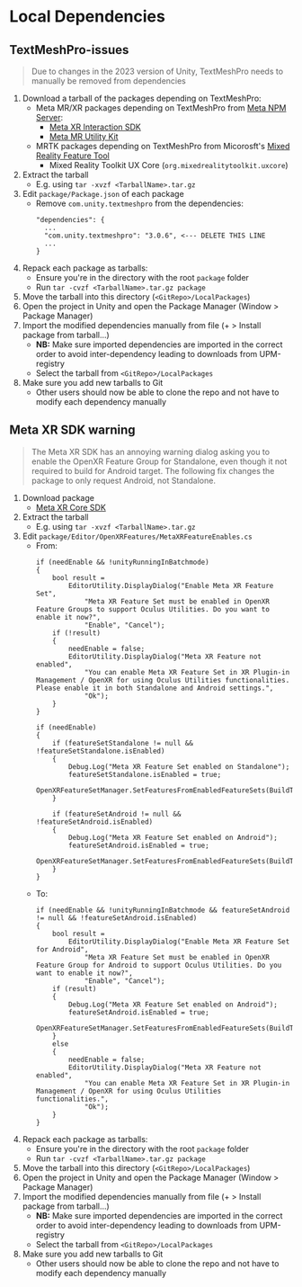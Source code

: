 # Local Dependencies


## TextMeshPro-issues

> Due to changes in the 2023 version of Unity, TextMeshPro needs to manually be removed from dependencies

1. Download a tarball of the packages depending on TextMeshPro:
    - Meta MR/XR packages depending on TextMeshPro from [Meta NPM Server](https://npm.developer.oculus.com/):
        - [Meta XR Interaction SDK](https://npm.developer.oculus.com/-/web/detail/com.meta.xr.sdk.interaction)
        - [Meta MR Utility Kit](https://npm.developer.oculus.com/-/web/detail/com.meta.xr.mrutilitykit)
    - MRTK packages depending on TextMeshPro from Micorosft's [Mixed Reality Feature Tool](https://aka.ms/mrfeaturetool)
        - Mixed Reality Toolkit UX Core (`org.mixedrealitytoolkit.uxcore`)
2. Extract the tarball
   - E.g. using `tar -xvzf <TarballName>.tar.gz`
2. Edit `package/Package.json` of each package
   - Remove `com.unity.textmeshpro` from the dependencies:
     ```
     "dependencies": {
       ...
       "com.unity.textmeshpro": "3.0.6", <--- DELETE THIS LINE
       ...
     }
     ```
3. Repack each package as tarballs:
   - Ensure you're in the directory with the root `package` folder
   - Run `tar -cvzf <TarballName>.tar.gz package`
4. Move the tarball into this directory (`<GitRepo>/LocalPackages`)
5. Open the project in Unity and open the Package Manager (Window > Package Manager)
6. Import the modified dependencies manually from file (+ > Install package from tarball...)
   - __NB:__ Make sure imported dependencies are imported in the correct order to avoid inter-dependency leading to downloads from UPM-registry
   - Select the tarball from `<GitRepo>/LocalPackages`
7. Make sure you add new tarballs to Git
   - Other users should now be able to clone the repo and not have to modify each dependency manually


## Meta XR SDK warning

> The Meta XR SDK has an annoying warning dialog asking you to enable the OpenXR Feature Group for Standalone, even though it not required to build for Android target.
> The following fix changes the package to only request Android, not Standalone.

1. Download package
    - [Meta XR Core SDK](https://npm.developer.oculus.com/-/web/detail/com.meta.xr.sdk.core)
2. Extract the tarball
   - E.g. using `tar -xvzf <TarballName>.tar.gz`
3. Edit `package/Editor/OpenXRFeatures/MetaXRFeatureEnables.cs`
    - From:
        ```
        if (needEnable && !unityRunningInBatchmode)
        {
            bool result =
                EditorUtility.DisplayDialog("Enable Meta XR Feature Set",
                    "Meta XR Feature Set must be enabled in OpenXR Feature Groups to support Oculus Utilities. Do you want to enable it now?",
                    "Enable", "Cancel");
            if (!result)
            {
                needEnable = false;
                EditorUtility.DisplayDialog("Meta XR Feature not enabled",
                    "You can enable Meta XR Feature Set in XR Plugin-in Management / OpenXR for using Oculus Utilities functionalities. Please enable it in both Standalone and Android settings.",
                    "Ok");
            }
        }

        if (needEnable)
        {
            if (featureSetStandalone != null && !featureSetStandalone.isEnabled)
            {
                Debug.Log("Meta XR Feature Set enabled on Standalone");
                featureSetStandalone.isEnabled = true;
                OpenXRFeatureSetManager.SetFeaturesFromEnabledFeatureSets(BuildTargetGroup.Standalone);
            }

            if (featureSetAndroid != null && !featureSetAndroid.isEnabled)
            {
                Debug.Log("Meta XR Feature Set enabled on Android");
                featureSetAndroid.isEnabled = true;
                OpenXRFeatureSetManager.SetFeaturesFromEnabledFeatureSets(BuildTargetGroup.Android);
            }
        }
        ```
    - To:
        ```
        if (needEnable && !unityRunningInBatchmode && featureSetAndroid != null && !featureSetAndroid.isEnabled)
        {
            bool result =
                EditorUtility.DisplayDialog("Enable Meta XR Feature Set for Android",
                    "Meta XR Feature Set must be enabled in OpenXR Feature Group for Android to support Oculus Utilities. Do you want to enable it now?",
                    "Enable", "Cancel");
            if (result)
            {
                Debug.Log("Meta XR Feature Set enabled on Android");
                featureSetAndroid.isEnabled = true;
                OpenXRFeatureSetManager.SetFeaturesFromEnabledFeatureSets(BuildTargetGroup.Android);
            }
            else
            {
                needEnable = false;
                EditorUtility.DisplayDialog("Meta XR Feature not enabled",
                    "You can enable Meta XR Feature Set in XR Plugin-in Management / OpenXR for using Oculus Utilities functionalities.",
                    "Ok");
            }
        }
        ```
3. Repack each package as tarballs:
   - Ensure you're in the directory with the root `package` folder
   - Run `tar -cvzf <TarballName>.tar.gz package`
4. Move the tarball into this directory (`<GitRepo>/LocalPackages`)
5. Open the project in Unity and open the Package Manager (Window > Package Manager)
6. Import the modified dependencies manually from file (+ > Install package from tarball...)
   - __NB:__ Make sure imported dependencies are imported in the correct order to avoid inter-dependency leading to downloads from UPM-registry
   - Select the tarball from `<GitRepo>/LocalPackages`
7. Make sure you add new tarballs to Git
   - Other users should now be able to clone the repo and not have to modify each dependency manually

